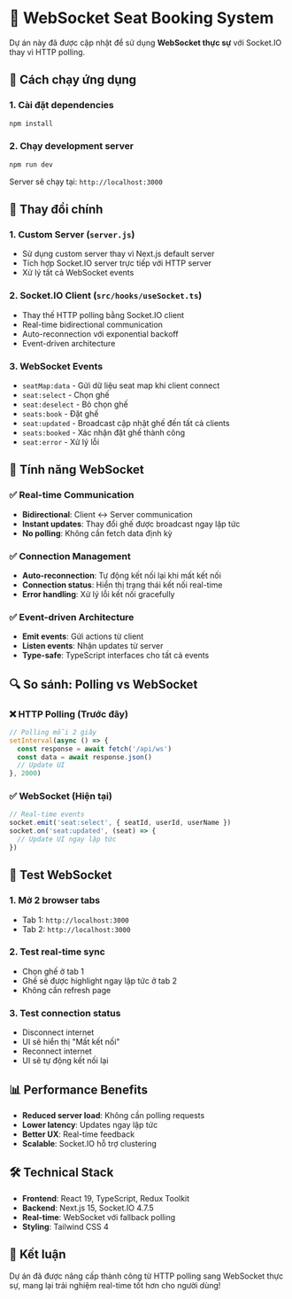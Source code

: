 # 🎫 WebSocket Seat Booking System

Dự án này đã được cập nhật để sử dụng **WebSocket thực sự** với Socket.IO thay vì HTTP polling.

## 🚀 Cách chạy ứng dụng

### 1. Cài đặt dependencies
```bash
npm install
```

### 2. Chạy development server
```bash
npm run dev
```

Server sẽ chạy tại: `http://localhost:3000`

## 🔧 Thay đổi chính

### 1. **Custom Server** (`server.js`)
- Sử dụng custom server thay vì Next.js default server
- Tích hợp Socket.IO server trực tiếp với HTTP server
- Xử lý tất cả WebSocket events

### 2. **Socket.IO Client** (`src/hooks/useSocket.ts`)
- Thay thế HTTP polling bằng Socket.IO client
- Real-time bidirectional communication
- Auto-reconnection với exponential backoff
- Event-driven architecture

### 3. **WebSocket Events**
- `seatMap:data` - Gửi dữ liệu seat map khi client connect
- `seat:select` - Chọn ghế
- `seat:deselect` - Bỏ chọn ghế  
- `seats:book` - Đặt ghế
- `seat:updated` - Broadcast cập nhật ghế đến tất cả clients
- `seats:booked` - Xác nhận đặt ghế thành công
- `seat:error` - Xử lý lỗi

## 🎯 Tính năng WebSocket

### ✅ Real-time Communication
- **Bidirectional**: Client ↔ Server communication
- **Instant updates**: Thay đổi ghế được broadcast ngay lập tức
- **No polling**: Không cần fetch data định kỳ

### ✅ Connection Management
- **Auto-reconnection**: Tự động kết nối lại khi mất kết nối
- **Connection status**: Hiển thị trạng thái kết nối real-time
- **Error handling**: Xử lý lỗi kết nối gracefully

### ✅ Event-driven Architecture
- **Emit events**: Gửi actions từ client
- **Listen events**: Nhận updates từ server
- **Type-safe**: TypeScript interfaces cho tất cả events

## 🔍 So sánh: Polling vs WebSocket

### ❌ HTTP Polling (Trước đây)
```typescript
// Polling mỗi 2 giây
setInterval(async () => {
  const response = await fetch('/api/ws')
  const data = await response.json()
  // Update UI
}, 2000)
```

### ✅ WebSocket (Hiện tại)
```typescript
// Real-time events
socket.emit('seat:select', { seatId, userId, userName })
socket.on('seat:updated', (seat) => {
  // Update UI ngay lập tức
})
```

## 🧪 Test WebSocket

### 1. Mở 2 browser tabs
- Tab 1: `http://localhost:3000`
- Tab 2: `http://localhost:3000`

### 2. Test real-time sync
- Chọn ghế ở tab 1
- Ghế sẽ được highlight ngay lập tức ở tab 2
- Không cần refresh page

### 3. Test connection status
- Disconnect internet
- UI sẽ hiển thị "Mất kết nối"
- Reconnect internet
- UI sẽ tự động kết nối lại

## 📊 Performance Benefits

- **Reduced server load**: Không cần polling requests
- **Lower latency**: Updates ngay lập tức
- **Better UX**: Real-time feedback
- **Scalable**: Socket.IO hỗ trợ clustering

## 🛠️ Technical Stack

- **Frontend**: React 19, TypeScript, Redux Toolkit
- **Backend**: Next.js 15, Socket.IO 4.7.5
- **Real-time**: WebSocket với fallback polling
- **Styling**: Tailwind CSS 4

## 🎉 Kết luận

Dự án đã được nâng cấp thành công từ HTTP polling sang WebSocket thực sự, mang lại trải nghiệm real-time tốt hơn cho người dùng!
